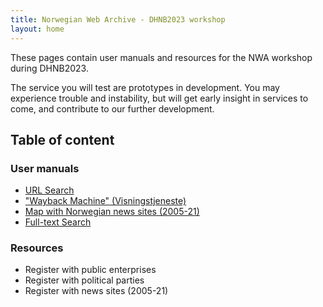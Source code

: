 ```yaml
---
title: Norwegian Web Archive - DHNB2023 workshop
layout: home
---
```


These pages contain user manuals and resources for the NWA workshop during DHNB2023.

The service you will test are prototypes in development. You may experience trouble and instability, but will get early insight in services to come, and contribute to our further development.

## Table of content

### User manuals
  - [URL Search](manuals/URL-search.md)
  - ["Wayback Machine" (Visningstjeneste)](manuals/pywb.md)
  - [Map with Norwegian news sites (2005-21)](manuals/map.md)
  - [Full-text Search](manuals/map.md)

### Resources
  - Register with public enterprises
  - Register with political parties
  - Register with news sites (2005-21)
